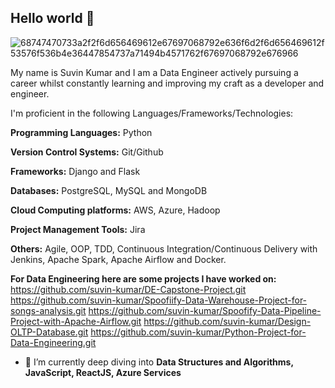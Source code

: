 ## Hello world 👋

![68747470733a2f2f6d656469612e67697068792e636f6d2f6d656469612f53576f536b4e36447854737a71494b4571762f67697068792e676966](https://user-images.githubusercontent.com/96186386/158050117-a4b0854f-b94f-43b4-b00a-43a2bd0cd53f.gif)

My name is Suvin Kumar and I am a Data Engineer actively pursuing a career whilst constantly learning and improving my craft as a developer and engineer.


I'm proficient in the following Languages/Frameworks/Technologies:

**Programming Languages:** Python

**Version Control Systems:** Git/Github

**Frameworks:** Django and Flask

**Databases:** PostgreSQL, MySQL and MongoDB

**Cloud Computing platforms:** AWS, Azure, Hadoop 

**Project Management Tools:** Jira 

**Others:** Agile, OOP, TDD, Continuous Integration/Continuous Delivery with Jenkins, Apache Spark, Apache Airflow and Docker.


**For Data Engineering here are some projects I have worked on:**
https://github.com/suvin-kumar/DE-Capstone-Project.git
https://github.com/suvin-kumar/Spoofiify-Data-Warehouse-Project-for-songs-analysis.git
https://github.com/suvin-kumar/Spoofify-Data-Pipeline-Project-with-Apache-Airflow.git
https://github.com/suvin-kumar/Design-OLTP-Database.git
https://github.com/suvin-kumar/Python-Project-for-Data-Engineering.git



- 🌱 I’m currently deep diving into **Data Structures and Algorithms, JavaScript, ReactJS, Azure Services**

<!---
suvin-kumar/suvin-kumar is a ✨ special ✨ repository because its `README.md` (this file) appears on your GitHub profile.
You can click the Preview link to take a look at your changes.
--->
